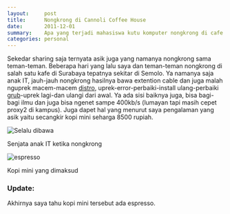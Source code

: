 ```yaml
---
layout:     post
title:      Nongkrong di Cannoli Coffee House
date:       2011-12-01
summary:    Apa yang terjadi mahasiswa kutu komputer nongkrong di cafe
categories: personal
---
```


Sekedar sharing saja ternyata asik juga yang namanya nongkrong sama teman-teman. Beberapa hari yang lalu saya dan teman-teman nongkrong di salah satu kafe di Surabaya tepatnya sekitar di Semolo. Ya namanya saja anak IT, jauh-jauh nongkrong hasilnya bawa extention cable dan juga malah nguprek macem-macem [distro](http://id.wikipedia.org/wiki/Distribusi_Linux), uprek-error-perbaiki-install ulang-perbaiki [grub](http://en.wikipedia.org/wiki/GNU_GRUB)-uprek lagi-dan ulangi dari awal. Ya ada sisi baiknya juga, bisa bagi-bagi ilmu dan juga bisa ngenet sampe 400kb/s (lumayan tapi masih cepet proxy2 di kampus). Juga dapet hal yang menurut saya pengalaman yang asik yaitu secangkir kopi mini seharga 8500 rupiah.

![Selalu dibawa](https://ma9grg-ch3301.files.1drv.com/y2pHDtp14LH5U8dTUFiOG2fXt77sw_sPsOYGMKPjkFj1kUQEcCmmm2ANsq_f7iBbk__oQysGhOAyPETUTghzqjhqZURgPxA0GpcX1kbon2qFWg/kopi%20%282%29.jpg)

Senjata anak IT ketika nongkrong

![espresso](https://ma9grg.dm2301.livefilestore.com/y2pnnBXeL8E14T_wQO9e50uUFcTEOiJlAVoSrMoZub4zTkMlkdHpH7zP4RcwIuwoh4TI13QDfVmHGChSAyga_6SEWzr-i8t3XS2tRDiGPyK5aE/kopi%20%281%29.jpg)

Kopi mini yang dimaksud


### Update:

Akhirnya saya tahu kopi mini tersebut ada espresso.